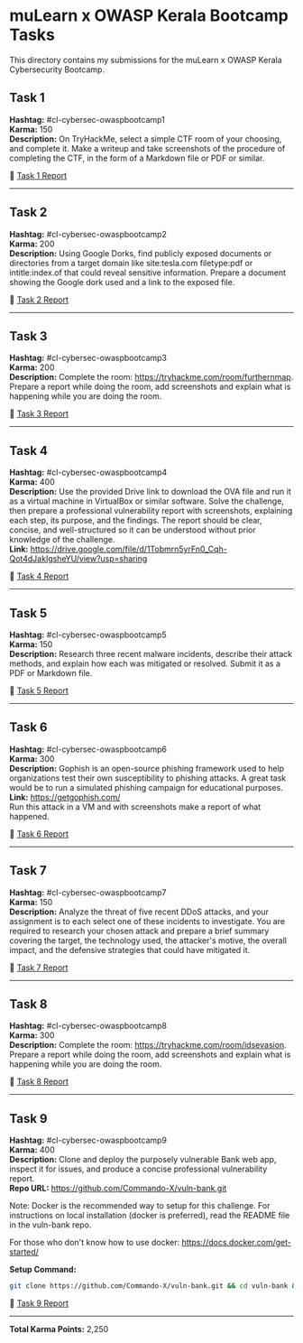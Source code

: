 # muLearn x OWASP Kerala Bootcamp Tasks

This directory contains my submissions for the muLearn x OWASP Kerala Cybersecurity Bootcamp.

## Task 1
**Hashtag:** #cl-cybersec-owaspbootcamp1  
**Karma:** 150  
**Description:** On TryHackMe, select a simple CTF room of your choosing, and complete it. Make a writeup and take screenshots of the procedure of completing the CTF, in the form of a Markdown file or PDF or similar.

📄 [Task 1 Report](task1/file.pdf)

---

## Task 2
**Hashtag:** #cl-cybersec-owaspbootcamp2  
**Karma:** 200  
**Description:** Using Google Dorks, find publicly exposed documents or directories from a target domain like site:tesla.com filetype:pdf or intitle:index.of that could reveal sensitive information. Prepare a document showing the Google dork used and a link to the exposed file.

📄 [Task 2 Report](task2/task2.pdf)

---

## Task 3
**Hashtag:** #cl-cybersec-owaspbootcamp3  
**Karma:** 200  
**Description:** Complete the room: https://tryhackme.com/room/furthernmap. Prepare a report while doing the room, add screenshots and explain what is happening while you are doing the room.

📄 [Task 3 Report](task3/task3.pdf)

---

## Task 4
**Hashtag:** #cl-cybersec-owaspbootcamp4  
**Karma:** 400  
**Description:** Use the provided Drive link to download the OVA file and run it as a virtual machine in VirtualBox or similar software. Solve the challenge, then prepare a professional vulnerability report with screenshots, explaining each step, its purpose, and the findings. The report should be clear, concise, and well-structured so it can be understood without prior knowledge of the challenge.  
**Link:** https://drive.google.com/file/d/1Tobmrn5yrFn0_Cqh-Qot4dJakIgsheYU/view?usp=sharing

📄 [Task 4 Report](task4/task4.pdf)

---

## Task 5
**Hashtag:** #cl-cybersec-owaspbootcamp5  
**Karma:** 150  
**Description:** Research three recent malware incidents, describe their attack methods, and explain how each was mitigated or resolved. Submit it as a PDF or Markdown file.

📄 [Task 5 Report](task5/Task_5.pdf)

---

## Task 6
**Hashtag:** #cl-cybersec-owaspbootcamp6  
**Karma:** 300  
**Description:** Gophish is an open-source phishing framework used to help organizations test their own susceptibility to phishing attacks. A great task would be to run a simulated phishing campaign for educational purposes.  
**Link:** https://getgophish.com/  
Run this attack in a VM and with screenshots make a report of what happened.

📄 [Task 6 Report](task6/task6.pdf)

---

## Task 7
**Hashtag:** #cl-cybersec-owaspbootcamp7  
**Karma:** 150  
**Description:** Analyze the threat of five recent DDoS attacks, and your assignment is to each select one of these incidents to investigate. You are required to research your chosen attack and prepare a brief summary covering the target, the technology used, the attacker's motive, the overall impact, and the defensive strategies that could have mitigated it.

📄 [Task 7 Report](task7/task7.pdf)

---

## Task 8
**Hashtag:** #cl-cybersec-owaspbootcamp8  
**Karma:** 300  
**Description:** Complete the room: https://tryhackme.com/room/idsevasion. Prepare a report while doing the room, add screenshots and explain what is happening while you are doing the room.

📄 [Task 8 Report](task8/task8.pdf)

---

## Task 9
**Hashtag:** #cl-cybersec-owaspbootcamp9  
**Karma:** 400  
**Description:** Clone and deploy the purposely vulnerable Bank web app, inspect it for issues, and produce a concise professional vulnerability report.  
**Repo URL:** https://github.com/Commando-X/vuln-bank.git

Note: Docker is the recommended way to setup for this challenge. For instructions on local installation (docker is preferred), read the README file in the vuln-bank repo.

For those who don't know how to use docker: https://docs.docker.com/get-started/

**Setup Command:**
```bash
git clone https://github.com/Commando-X/vuln-bank.git && cd vuln-bank && docker-compose up --build -d
```

📄 [Task 9 Report](task9/task9.pdf)

---

**Total Karma Points:** 2,250
